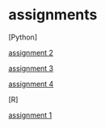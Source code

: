 # assignments
[Python]

[assignment 2](https://github.com/fleurdeloijer/assignments/blob/master/assignment2%20(2).ipynb)

[assignment 3](https://github.com/fleurdeloijer/assignments/blob/master/assignment3.ipynb)

[assignment 4](https://github.com/fleurdeloijer/assignments/blob/master/assignment4%20(1).ipynb)

[R]

[assignment 1](https://github.com/fleurdeloijer/assignments/blob/master/Graded_assignment1.ipynb)
